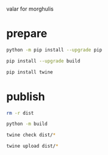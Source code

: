 valar for morghulis

# prepare
```sh
python -m pip install --upgrade pip
```
```sh
pip install --upgrade build
```
```sh
pip install twine
```

# publish
```sh
rm -r dist
```
```sh
python -m build
```
```sh
twine check dist/*
```
```sh
twine upload dist/*
```